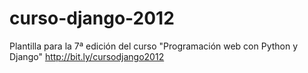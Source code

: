 curso-django-2012
=================

Plantilla para la 7ª edición del curso "Programación web con Python y Django" http://bit.ly/cursodjango2012